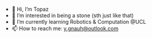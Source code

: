 - 👋 Hi, I’m Topaz
- 👀 I’m interested in being a stone (sth just like that)
- 🌱 I’m currently learning Robotics & Computation @UCL
- 📫 How to reach me: y.gnauh@outlook.com

<!---
YGNAUH/YGNAUH is a ✨ special ✨ repository because its `README.md` (this file) appears on your GitHub profile.
You can click the Preview link to take a look at your changes.
--->
